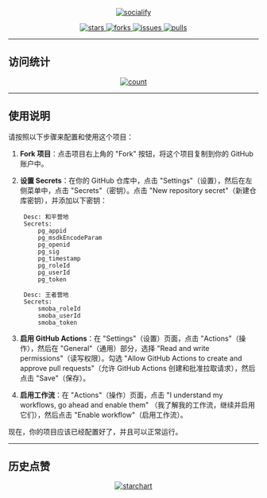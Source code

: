 <p align="center">
    <a href="https://github.com/HdShare/GameHelperAction">
        <img src="https://socialify.git.ci/HdShare/GameHelperAction/image?description=1&font=Rokkitt&language=1&name=1&owner=1&theme=Auto" alt="socialify"/>
    </a>
</p>

<p align="center">
    <a href="https://github.com/HdShare/GameHelperAction/stargazers">
        <img src="https://img.shields.io/github/stars/HdShare/GameHelperAction?style=flat-square&label=STARS&color=%23dfb317" alt="stars">
    </a>
    <a href="https://github.com/HdShare/GameHelperAction/network/members">
        <img src="https://img.shields.io/github/forks/HdShare/GameHelperAction?style=flat-square&label=FORKS&color=%2397ca00" alt="forks">
    </a>
    <a href="https://github.com/HdShare/GameHelperAction/issues">
        <img src="https://img.shields.io/github/issues/HdShare/GameHelperAction?style=flat-square&label=ISSUES&color=%23007ec6" alt="issues">
    </a>
    <a href="https://github.com/HdShare/GameHelperAction/pulls">
        <img src="https://img.shields.io/github/issues-pr/HdShare/GameHelperAction?style=flat-square&label=PULLS&color=%23fe7d37" alt="pulls">
    </a>
</p>

---

## 访问统计

<p align="center">
    <a href="https://github.com/HdShare/GameHelperAction">
        <img src="http://profile-counter.glitch.me/GameHelperAction/count.svg" alt="count"/>
    </a>
</p>

---

## 使用说明

请按照以下步骤来配置和使用这个项目：

1. **Fork 项目**：点击项目右上角的 "Fork" 按钮，将这个项目复制到你的 GitHub 账户中。

2. **设置 Secrets**：在你的 GitHub 仓库中，点击 "Settings"（设置），然后在左侧菜单中，点击 "Secrets"（密钥）。点击 "New
   repository secret"（新建仓库密钥），并添加以下密钥：
   
   ```
    Desc: 和平营地
    Secrets:
        pg_appid
        pg_msdkEncodeParam
        pg_openid
        pg_sig
        pg_timestamp
        pg_roleId
        pg_userId
        pg_token
   
    Desc: 王者营地
    Secrets:
        smoba_roleId
        smoba_userId
        smoba_token
   ```

3. **启用 GitHub Actions**：在 "Settings"（设置）页面，点击 "Actions"（操作），然后在 "General"（通用）部分，选择 "Read and write
   permissions"（读写权限）。勾选 "Allow GitHub Actions to create and approve pull requests"（允许 GitHub Actions
   创建和批准拉取请求），然后点击 "Save"（保存）。

4. **启用工作流**：在 "Actions"（操作）页面，点击 "I understand my workflows, go ahead and enable them"
   （我了解我的工作流，继续并启用它们），然后点击 "Enable workflow"（启用工作流）。

现在，你的项目应该已经配置好了，并且可以正常运行。

---

## 历史点赞

<p align="center">
    <a href="https://github.com/HdShare/GameHelperAction">
        <img src="https://starchart.cc/HdShare/GameHelperAction.svg?variant=adaptive" alt="starchart">
    </a>
</p>
